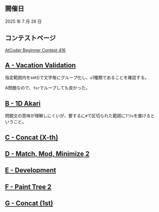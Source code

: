 ## 開催日

2025 年 7 月 26 日

## コンテストページ

[AtCoder Beginner Contest 416](https://atcoder.jp/contests/abc416)

## [A - Vacation Validation](https://atcoder.jp/contests/abc416/tasks/abc416_a)

指定範囲内をset()で文字毎にグループ化し、`o`1種類であることを確認する。

A問題なので、`for`でループしても良かった。

## [B - 1D Akari](https://atcoder.jp/contests/abc416/tasks/abc416_b)

問題文の意味が理解しにくいが、要するに`#`で区切られた範囲に1つ`o`を置けるということ。

## [C - Concat (X-th)](https://atcoder.jp/contests/abc416/tasks/abc416_c)

## [D - Match, Mod, Minimize 2](https://atcoder.jp/contests/abc416/tasks/abc416_d)

## [E - Development](https://atcoder.jp/contests/abc416/tasks/abc416_e)

## [F - Paint Tree 2](https://atcoder.jp/contests/abc416/tasks/abc416_f)

## [G - Concat (1st)](https://atcoder.jp/contests/abc416/tasks/abc416_g)
